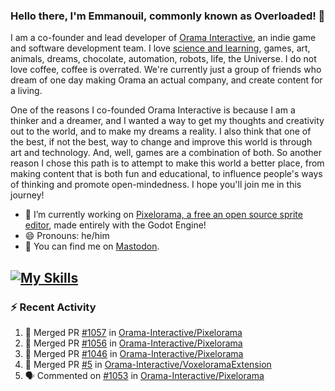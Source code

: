 ### Hello there, I'm Emmanouil, commonly known as Overloaded! 👋
I am a co-founder and lead developer of [Orama Interactive](https://www.oramainteractive.com/), an indie game and software development team. I love [science and learning](https://github.com/OverloadedOrama/KnowledgeBase), games, art, animals, dreams, chocolate, automation, robots, life, the Universe. I do not love coffee, coffee is overrated. We're currently just a group of friends who dream of one day making Orama an actual company, and create content for a living.

One of the reasons I co-founded Orama Interactive is because I am a thinker and a dreamer, and I wanted a way to get my thoughts and creativity out to the world, and to make my dreams a reality. I also think that one of the best, if not the best, way to change and improve this world is through art and technology. And, well, games are a combination of both. So another reason I chose this path is to attempt to make this world a better place, from making content that is both fun and educational, to influence people's ways of thinking and promote open-mindedness. I hope you'll join me in this journey!

- 🔭 I’m currently working on [Pixelorama, a free an open source sprite editor](https://github.com/Orama-Interactive/Pixelorama), made entirely with the Godot Engine!
- 😄 Pronouns: he/him
- 🐘 You can find me on <a rel="me" href="https://mastodon.social/@Overloaded">Mastodon</a>.

[![My Skills](https://skillicons.dev/icons?i=godot,py,cpp,cs,git,linux,html)](https://skillicons.dev)
---

### :zap: Recent Activity

<!--START_SECTION:activity-->
1. 🎉 Merged PR [#1057](https://github.com/Orama-Interactive/Pixelorama/pull/1057) in [Orama-Interactive/Pixelorama](https://github.com/Orama-Interactive/Pixelorama)
2. 🎉 Merged PR [#1056](https://github.com/Orama-Interactive/Pixelorama/pull/1056) in [Orama-Interactive/Pixelorama](https://github.com/Orama-Interactive/Pixelorama)
3. 🎉 Merged PR [#1046](https://github.com/Orama-Interactive/Pixelorama/pull/1046) in [Orama-Interactive/Pixelorama](https://github.com/Orama-Interactive/Pixelorama)
4. 🎉 Merged PR [#5](https://github.com/Orama-Interactive/VoxeloramaExtension/pull/5) in [Orama-Interactive/VoxeloramaExtension](https://github.com/Orama-Interactive/VoxeloramaExtension)
5. 🗣 Commented on [#1053](https://github.com/Orama-Interactive/Pixelorama/issues/1053#issuecomment-2256672696) in [Orama-Interactive/Pixelorama](https://github.com/Orama-Interactive/Pixelorama)
<!--END_SECTION:activity-->

<!--
**OverloadedOrama/OverloadedOrama** is a ✨ _special_ ✨ repository because its `README.md` (this file) appears on your GitHub profile.

Here are some ideas to get you started:

- 👯 I’m looking to collaborate on ...
- 🤔 I’m looking for help with ...
- 💬 Ask me about ...
- 📫 How to reach me: ...
- ⚡ Fun fact: ...
-->

